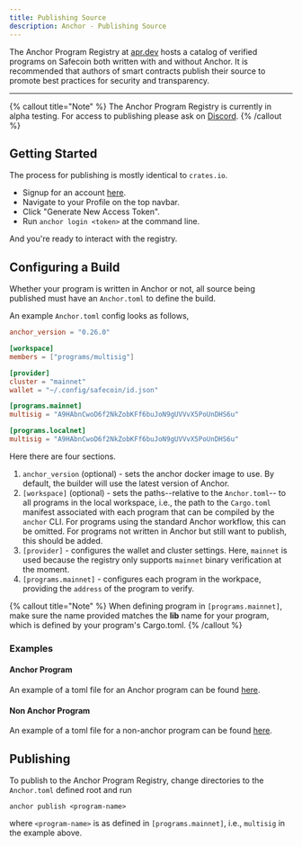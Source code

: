 ```yaml
---
title: Publishing Source
description: Anchor - Publishing Source
---
```


The Anchor Program Registry at [apr.dev](https://apr.dev)
hosts a catalog of verified programs on Safecoin both written with and without Anchor. It is recommended
that authors of smart contracts publish their source to promote best
practices for security and transparency.

---

{% callout title="Note" %}
The Anchor Program Registry is currently in alpha testing. For access to publishing
please ask on [Discord](http://discord.gg/ZCHmqvXgDw).
{% /callout %}

## Getting Started

The process for publishing is mostly identical to `crates.io`.

- Signup for an account [here](https://apr.dev).
- Navigate to your Profile on the top navbar.
- Click "Generate New Access Token".
- Run `anchor login <token>` at the command line.

And you're ready to interact with the registry.

## Configuring a Build

Whether your program is written in Anchor or not, all source being published must
have an `Anchor.toml` to define the build.

An example `Anchor.toml` config looks as follows,

```toml
anchor_version = "0.26.0"

[workspace]
members = ["programs/multisig"]

[provider]
cluster = "mainnet"
wallet = "~/.config/safecoin/id.json"

[programs.mainnet]
multisig = "A9HAbnCwoD6f2NkZobKFf6buJoN9gUVVvX5PoUnDHS6u"

[programs.localnet]
multisig = "A9HAbnCwoD6f2NkZobKFf6buJoN9gUVVvX5PoUnDHS6u"
```

Here there are four sections.

1. `anchor_version` (optional) - sets the anchor docker image to use. By default, the builder will use the latest version of Anchor.
2. `[workspace]` (optional) - sets the paths--relative to the `Anchor.toml`--
   to all programs in the local
   workspace, i.e., the path to the `Cargo.toml` manifest associated with each
   program that can be compiled by the `anchor` CLI. For programs using the
   standard Anchor workflow, this can be omitted. For programs not written in Anchor
   but still want to publish, this should be added.
3. `[provider]` - configures the wallet and cluster settings. Here, `mainnet` is used because the registry only supports `mainnet` binary verification at the moment.
4. `[programs.mainnet]` - configures each program in the workpace, providing
   the `address` of the program to verify.

{% callout title="Note" %}
When defining program in `[programs.mainnet]`, make sure the name provided
matches the **lib** name for your program, which is defined
by your program's Cargo.toml.
{% /callout %}

### Examples

#### Anchor Program

An example of a toml file for an Anchor program can be found [here](https://www.apr.dev/program/22Y43yTVxuUkoRKdm9thyRhQ3SdgQS7c7kB6UNCiaczD/build/2).

#### Non Anchor Program

An example of a toml file for a non-anchor program can be found [here](https://www.apr.dev/program/SRMrEgnzRgGMQ8QzcL8cjWr5xpdVs1KQCQ58Jkkq1qx/build/1).

## Publishing

To publish to the Anchor Program Registry, change directories to the `Anchor.toml`
defined root and run

```shell
anchor publish <program-name>
```

where `<program-name>` is as defined in `[programs.mainnet]`, i.e., `multisig`
in the example above.
